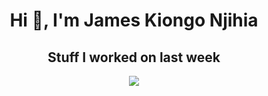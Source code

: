 <h1 align="center">Hi 👋, I'm James Kiongo Njihia</h1>


<div align="center">
<h2> Stuff I worked on last week  </h2>
<img align="center" src="https://github-readme-stats.vercel.app/api/wakatime?username=kiongonjihia&compact=True"/>
  <br/>
  </div>
<!--START_SECTION:waka-->

<!--END_SECTION:waka-->
